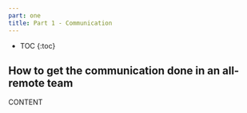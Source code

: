 ```yaml
---
part: one
title: Part 1 - Communication
---
```


* TOC
{:toc}

## How to get the communication done in an all-remote team

CONTENT
